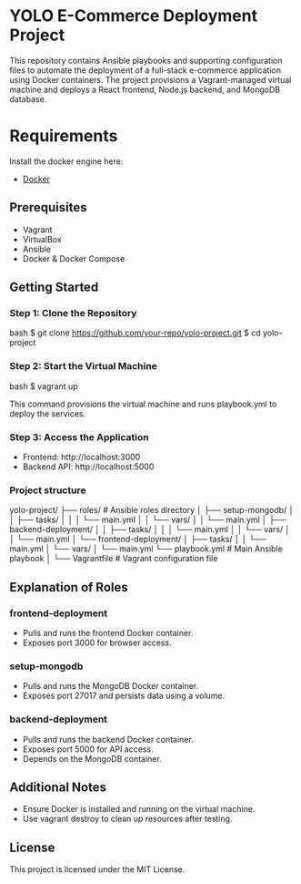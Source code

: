 # YOLO E-Commerce Deployment Project

This repository contains Ansible playbooks and supporting configuration files to automate the deployment of a full-stack e-commerce application using Docker containers. The project provisions a Vagrant-managed virtual machine and deploys a React frontend, Node.js backend, and MongoDB database.

# Requirements
Install the docker engine here:
- [Docker](https://docs.docker.com/engine/install/) 

## Prerequisites

- Vagrant
- VirtualBox
- Ansible
- Docker & Docker Compose

## Getting Started

### Step 1: Clone the Repository
bash
$ git clone https://github.com/your-repo/yolo-project.git
$ cd yolo-project


### Step 2: Start the Virtual Machine
bash
$ vagrant up

This command provisions the virtual machine and runs playbook.yml to deploy the services.

### Step 3: Access the Application
- Frontend: http://localhost:3000
- Backend API: http://localhost:5000

### Project structure

yolo-project/
├── roles/              # Ansible roles directory
│   ├── setup-mongodb/
│   │   ├── tasks/
│   │   │   └── main.yml
│   │   └── vars/
│   │       └── main.yml
│   ├── backend-deployment/
│   │   ├── tasks/
│   │   │   └── main.yml
│   │   └── vars/
│   │       └── main.yml
│   └── frontend-deployment/
│       ├── tasks/
│       │   └── main.yml
│       └── vars/
│           └── main.yml
└── playbook.yml            # Main Ansible playbook
│
└── Vagrantfile              # Vagrant configuration file


## Explanation of Roles

### frontend-deployment
- Pulls and runs the frontend Docker container.
- Exposes port 3000 for browser access.

### setup-mongodb
- Pulls and runs the MongoDB Docker container.
- Exposes port 27017 and persists data using a volume.

### backend-deployment
- Pulls and runs the backend Docker container.
- Exposes port 5000 for API access.
- Depends on the MongoDB container.

## Additional Notes
- Ensure Docker is installed and running on the virtual machine.
- Use vagrant destroy to clean up resources after testing.

## License
This project is licensed under the MIT License.



